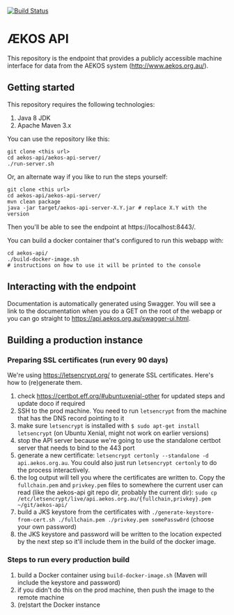 [![Build Status](https://travis-ci.org/adelaideecoinformatics/aekos-api.svg?branch=master)](https://travis-ci.org/adelaideecoinformatics/aekos-api)

# &AElig;KOS API
This repository is the endpoint that provides a publicly accessible machine interface for data from the AEKOS system (http://www.aekos.org.au/).

## Getting started
This repository requires the following technologies:
 1. Java 8 JDK
 2. Apache Maven 3.x

You can use the repository like this:

    git clone <this url>
    cd aekos-api/aekos-api-server/
    ./run-server.sh

Or, an alternate way if you like to run the steps yourself:

    git clone <this url>
    cd aekos-api/aekos-api-server/
    mvn clean package
    java -jar target/aekos-api-server-X.Y.jar # replace X.Y with the version
Then you'll be able to see the endpoint at https://localhost:8443/.

You can build a docker container that's configured to run this webapp with:

    cd aekos-api/
    ./build-docker-image.sh
    # instructions on how to use it will be printed to the console

## Interacting with the endpoint
Documentation is automatically generated using Swagger. You will see a link to the documentation when you do a GET on the root of the webapp or you can go straight to https://api.aekos.org.au/swagger-ui.html.

## Building a production instance

### Preparing SSL certificates (run every 90 days)
We're using https://letsencrypt.org/ to generate SSL certificates. Here's how to (re)generate them.
 1. check https://certbot.eff.org/#ubuntuxenial-other for updated steps and update doco if required
 1. SSH to the prod machine. You need to run `letsencrypt` from the machine that has the DNS record pointing to it
 1. make sure `letsencrypt` is installed with `$ sudo apt-get install letsencrypt` (on Ubuntu Xenial, might not work on earlier versions)
 1. stop the API server because we're going to use the standalone certbot server that needs to bind to the 443 port
 1. generate a new certificate: `letsencrypt certonly --standalone -d api.aekos.org.au`. You could also just run `letsencrypt certonly` to do the process interactively.
 1. the log output will tell you where the certificates are written to. Copy the `fullchain.pem` and `privkey.pem` files to somewhere the current user can read (like the aekos-api git repo dir, probably the current dir): `sudo cp /etc/letsencrypt/live/api.aekos.org.au/{fullchain,privkey}.pem ~/git/aekos-api/`
 1. build a JKS keystore from the certificates with `./generate-keystore-from-cert.sh ./fullchain.pem ./privkey.pem somePassw0rd` (choose your own password)
 1. the JKS keystore and password will be written to the location expected by the next step so it'll include them in the build of the docker image.

### Steps to run every production build
 1. build a Docker container using `build-docker-image.sh` (Maven will include the keystore and password)
 1. if you didn't do this on the prod machine, then push the image to the remote machine
 1. (re)start the Docker instance
